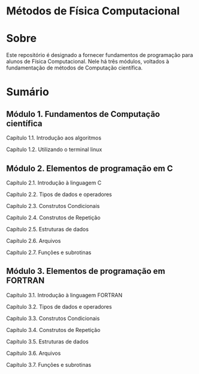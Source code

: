 #   Métodos de Física Computacional

#   Sobre

Este repositório é designado a fornecer fundamentos de programação para alunos de Física Computacional. Nele há três módulos, voltados à fundamentação de métodos de Computação científica.

#   Sumário

##  Módulo 1. Fundamentos de Computação científica

Capítulo 1.1. Introdução aos algoritmos

Capítulo 1.2. Utilizando o terminal linux

##  Módulo 2. Elementos de programação em C

Capítulo 2.1. Introdução à linguagem C

Capítulo 2.2. Tipos de dados e operadores

Capítulo 2.3. Construtos Condicionais

Capítulo 2.4. Construtos de Repetição

Capítulo 2.5. Estruturas de dados

Capítulo 2.6. Arquivos

Capítulo 2.7. Funções e subrotinas

##  Módulo 3. Elementos de programação em FORTRAN

Capítulo 3.1. Introdução à linguagem FORTRAN

Capítulo 3.2. Tipos de dados e operadores

Capítulo 3.3. Construtos Condicionais

Capítulo 3.4. Construtos de Repetição

Capítulo 3.5. Estruturas de dados

Capítulo 3.6. Arquivos

Capítulo 3.7. Funções e subrotinas
